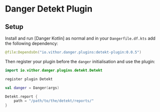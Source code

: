 # Danger Detekt Plugin 

## Setup

Install and run [Danger Kotlin] as normal and in your `Dangerfile.df.kts` add the following dependency:
```kotlin
@file:DependsOn("io.vithor.danger.plugins:detekt-plugin:0.0.5")
```
Then register your plugin before the `danger` initialisation and use the plugin:
```kotlin
import io.vithor.danger.plugins.detekt.Detekt

register plugin Detekt

val danger = Danger(args)

Detekt.report {
    path = "/path/to/the/detekt/reports/"
}
```